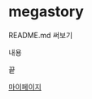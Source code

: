 # megastory

README.md 써보기

내용

끝

[마이페이지](https://search.pstatic.net/common/?src=http%3A%2F%2Fblogfiles.naver.net%2FMjAyMzA3MTVfMjM0%2FMDAxNjg5Mzg2NzU4NTUy.JJdjK8VTnUzEHHEFEObL0yhdneE3EMLrB6A-qb1sFRog.p66KopRABEy9a0eJVbN2L9x5cv5bA364ySE9bR0G_kgg.JPEG.yjmoon95%2FIMG_0026.JPG&type=a340)
